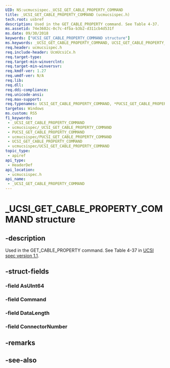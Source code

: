 ```yaml
---
UID: NS:ucmucsispec._UCSI_GET_CABLE_PROPERTY_COMMAND
title: _UCSI_GET_CABLE_PROPERTY_COMMAND (ucmucsispec.h)
tech.root: usbref
description: Used in the GET_CABLE_PROPERTY command. See Table 4-37.
ms.assetid: 74e3602c-0c7c-4fba-b3b2-d311cb4d531f
ms.date: 09/30/2018
keywords: ["UCSI_GET_CABLE_PROPERTY_COMMAND structure"]
ms.keywords: _UCSI_GET_CABLE_PROPERTY_COMMAND, UCSI_GET_CABLE_PROPERTY_COMMAND, *PUCSI_GET_CABLE_PROPERTY_COMMAND,
req.header: ucmucsispec.h
req.include-header: UcmUcsiCx.h
req.target-type: 
req.target-min-winverclnt: 
req.target-min-winversvr: 
req.kmdf-ver: 1.27
req.umdf-ver: N/A
req.lib: 
req.dll: 
req.ddi-compliance: 
req.unicode-ansi: 
req.max-support: 
req.typenames: UCSI_GET_CABLE_PROPERTY_COMMAND, *PUCSI_GET_CABLE_PROPERTY_COMMAND
targetos: Windows
ms.custom: RS5
f1_keywords:
 - _UCSI_GET_CABLE_PROPERTY_COMMAND
 - ucmucsispec/_UCSI_GET_CABLE_PROPERTY_COMMAND
 - PUCSI_GET_CABLE_PROPERTY_COMMAND
 - ucmucsispec/PUCSI_GET_CABLE_PROPERTY_COMMAND
 - UCSI_GET_CABLE_PROPERTY_COMMAND
 - ucmucsispec/UCSI_GET_CABLE_PROPERTY_COMMAND
topic_type:
 - apiref
api_type:
 - HeaderDef
api_location:
 - ucmucsispec.h
api_name:
 - _UCSI_GET_CABLE_PROPERTY_COMMAND
---
```


# _UCSI_GET_CABLE_PROPERTY_COMMAND structure


## -description

Used in the GET_CABLE_PROPERTY command. See Table 4-37 in [UCSI spec version 1.1](https://www.intel.com/content/dam/www/public/us/en/documents/technical-specifications/usb-type-c-ucsi-spec.pdf).

## -struct-fields

### -field AsUInt64

### -field Command

### -field DataLength

### -field ConnectorNumber

## -remarks

## -see-also

